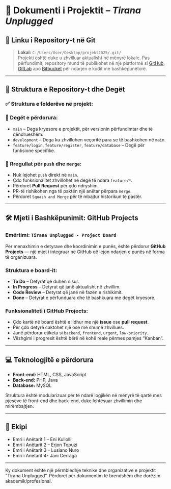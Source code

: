 # 📝 Dokumenti i Projektit – *Tirana Unplugged*

## 🔗 Linku i Repository-t në Git

> **Lokal:** `C:/Users/User/Desktop/projekt2025/.git/`  
Projekti është duke u zhvilluar aktualisht në mënyrë lokale. Pas përfundimit, repository mund të publikohet në një platformë si [GitHub](https://github.com), [GitLab](https://gitlab.com) apo [Bitbucket](https://bitbucket.org) për ndarjen e kodit me bashkëpunëtorë.

---

## 📁 Struktura e Repository-t dhe Degët

### ✅ Struktura e folderëve në projekt:

### 🌿 Degët e përdorura:
- `main` – Dega kryesore e projektit, për versionin përfundimtar dhe të qëndrueshëm.
- `development` – Dega ku zhvillohen veçoritë para se të bashkohen në `main`.
- `feature/login`, `feature/register`, `feature/database` – Degë për funksione specifike.

### 📌 Rregullat për `push` dhe `merge`:
- Nuk lejohet `push` direkt në `main`.
- Çdo funksionalitet zhvillohet në degë të ndara `feature/*`.
- Përdoret **Pull Request** për çdo ndryshim.
- PR-të rishikohen nga të paktën një anëtar përpara `merge`.
- Përdoret `Squash and Merge` për të mbajtur historikun të pastër.

---

## 🛠️ Mjeti i Bashkëpunimit: **GitHub Projects**

### Emërtimi: `Tirana Unplugged - Project Board`

Për menaxhimin e detyrave dhe koordinimin e punës, është përdorur **GitHub Projects** — një mjet i integruar në GitHub që lejon ndarjen e punës në forma të organizuara.

### Struktura e board-it:

- **To Do** – Detyrat që duhen nisur.
- **In Progress** – Detyrat që janë aktualisht në zhvillim.
- **Code Review** – Detyrat që janë në fazën e rishikimit.
- **Done** – Detyrat e përfunduara dhe të bashkuara me degët kryesore.

### Funksionaliteti i GitHub Projects:
- Çdo kartë në board është e lidhur me një **issue** ose **pull request**.
- Për çdo detyrë caktohet një ose më shumë zhvillues.
- Janë përdorur etiketa si `backend`, `frontend`, `urgent`, `low-priority`.
- Vëzhgimi i progresit është bërë në kohë reale përmes pamjes “Kanban”.

---

## 💻 Teknologjitë e përdorura

- **Front-end:** HTML, CSS, JavaScript  
- **Back-end:** PHP, Java  
- **Database:** MySQL  

Struktura është modularizuar për të ndarë logjikën në mënyrë të qartë mes pjesëve të front-end dhe back-end, duke lehtësuar zhvillimin dhe mirëmbajtjen.

---

## 👥 Ekipi

- Emri i Anëtarit 1 – Eni Kullolli
- Emri i Anëtarit 2 – Erjon Topuzi
- Emri i Anëtarit 3 – Lusiano Nuro
- Emri i Anetarit 4- Jani Cerraga 

---

Ky dokument është një përmbledhje teknike dhe organizative e projektit “Tirana Unplugged”. Përdoret për dokumentim të brendshëm dhe dorëzim akademik/profesional.

